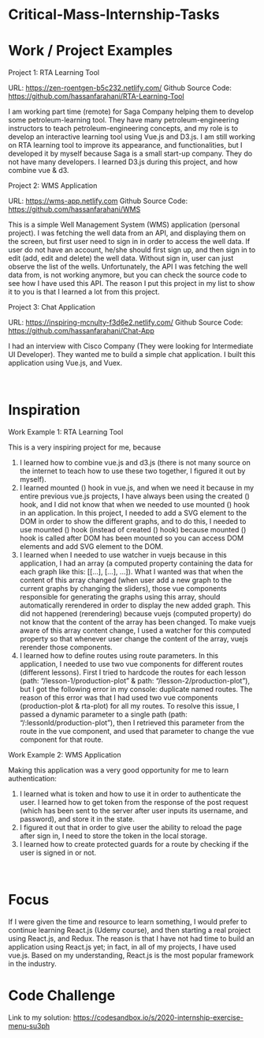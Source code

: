 # Critical-Mass-Internship-Tasks

# Work / Project Examples

Project 1: RTA Learning Tool

URL: https://zen-roentgen-b5c232.netlify.com/
Github Source Code: https://github.com/hassanfarahani/RTA-Learning-Tool

I am working part time (remote) for Saga Company helping them to develop some petroleum-learning tool. They have many petroleum-engineering instructors to teach petroleum-engineering concepts, and my role is to develop an interactive learning tool using Vue.js and D3.js. I am still working on RTA learning tool to improve its appearance, and functionalities, but I developed it by myself because Saga is a small start-up company. They do not have many developers. I learned D3.js during this project, and how combine vue & d3.


Project 2: WMS Application 

URL: https://wms-app.netlify.com
Github Source Code: https://github.com/hassanfarahani/WMS

This is a simple Well Management System (WMS) application (personal project). I was fetching the well data from an API, and displaying them on the screen, but first user need to sign in in order to access the well data. If user do not have an account, he/she should first sign up, and then sign in to edit (add, edit and delete) the well data. Without sign in, user can just observe the list of the wells. Unfortunately, the API I was fetching the well data from, is not working anymore, but you can check the source code to see how I have used this API. The reason I put this project in my list to show it to you is that I learned a lot from this project.


Project 3: Chat Application 

URL: https://inspiring-mcnulty-f3d6e2.netlify.com/
Github Source Code: https://github.com/hassanfarahani/Chat-App

I had an interview with Cisco Company (They were looking for Intermediate UI Developer). They wanted me to build a simple chat application. I built this application using Vue.js, and Vuex.

 
# Inspiration

Work Example 1: RTA Learning Tool

This is a very inspiring project for me, because 
1.	I learned how to combine vue.js and d3.js (there is not many source on the internet to teach how to use these two together, I figured it out by myself). 
2.	I learned mounted () hook in vue.js, and when we need it because in my entire previous vue.js projects, I have always been using the created () hook, and I did not know that when we needed to use mounted () hook in an application. In this project, I needed to add a SVG element to the DOM in order to show the different graphs, and to do this, I needed to use mounted () hook (instead of created () hook) because mounted () hook is called after DOM has been mounted so you can access DOM elements and add SVG element to the DOM.
3.	I learned when I needed to use watcher in vuejs because in this application, I had an array (a computed property containing the data for each graph like this: [[…], […], …]). What I wanted was that when the content of this array changed (when user add a new graph to the current graphs by changing the sliders), those vue components responsible for generating the graphs using this array, should automatically rerendered in order to display the new added graph. This did not happened (rerendering) because vuejs (computed property) do not know that the content of the array has been changed. To make vuejs aware of this array content change, I used a watcher for this computed property so that whenever user change the content of the array, vuejs rerender those components. 
4.	I learned how to define routes using route parameters. In this application, I needed to use two vue components for different routes (different lessons). First I tried to hardcode the routes for each lesson (path: “/lesson-1/production-plot” & path: “/lesson-2/production-plot”), but I got the following error in my console: duplicate named routes. The reason of this error was that I had used two vue components (production-plot & rta-plot) for all my routes. To resolve this issue, I passed a dynamic parameter to a single path (path: “/:lessonId/production-plot”), then I retrieved this parameter from the route in the vue component, and used that parameter to change the vue component for that route.



Work Example 2: WMS Application

Making this application was a very good opportunity for me to learn authentication:
1.	I learned what is token and how to use it in order to authenticate the user. I learned how to get token from the response of the post request (which has been sent to the server after user inputs its username, and password), and store it in the state. 
2.	I figured it out that in order to give user the ability to reload the page after sign in, I need to store the token in the local storage.
3.	I learned how to create protected guards for a route by checking if the user is signed in or not.

 
# Focus

If I were given the time and resource to learn something, I would prefer to continue learning React.js (Udemy course), and then starting a real project using React.js, and Redux. The reason is that I have not had time to build an application using React.js yet; in fact, in all of my projects, I have used vue.js. Based on my understanding, React.js is the most popular framework in the industry. 

# Code Challenge
Link to my solution: https://codesandbox.io/s/2020-internship-exercise-menu-su3ph
